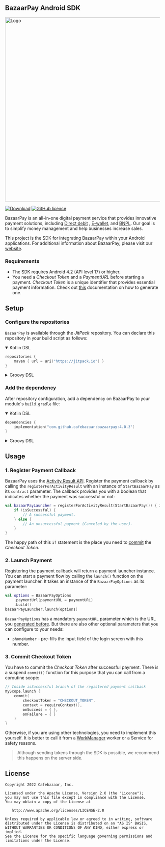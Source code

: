 ## BazaarPay Android SDK

<img width="600" alt="Logo" src="https://bazaar-pay.ir/wp-content/uploads/2022/12/01.svg">

[![Download](https://img.shields.io/jitpack/version/com.github.cafebazaar/bazaarpay)](https://jitpack.io/#cafebazaar/bazaarpay)
[![GitHub licence](https://img.shields.io/github/license/cafebazaar/BazaarPay)](https://www.apache.org/licenses/LICENSE-2.0)

BazaarPay is an all-in-one digital payment service that provides innovative payment solutions,
including [Direct debit](https://en.wikipedia.org/wiki/Direct_debit)
, [E-wallet](https://en.wikipedia.org/wiki/Digital_wallet),
and [BNPL](https://en.wikipedia.org/wiki/Buy_now,_pay_later). Our goal is to simplify money
management and help businesses increase sales.

This project is the SDK for integrating BazaarPay within your Android applications. For additional
information about BazaarPay, please visit our [website](https://bazaarpay.ir/).

### Requirements

- The SDK requires Android 4.2 (API level 17) or higher.
- You need a *Checkout Token* and a *PaymentURL* before starting a payment. *Checkout Token* is a unique identifier that provides
  essential payment information. Check out [this]() documentation on how to generate one.

## Setup

### Configure the repositories

`BazaarPay` is available through the *JitPack* repository. You can declare this repository in your
build script as follows:

<details open>
<summary>Kotlin DSL</summary>

```kotlin
repositories {
    maven { url = uri("https://jitpack.io") }
}
```

</details>

<details>
<summary>Groovy DSL</summary>

```groovy
repositories {
    maven { url 'https://jitpack.io' }
}
```

</details>

### Add the dependency

After repository configuration, add a dependency on BazaarPay to your module's `build.gradle`
file:

<details open>
<summary>Kotlin DSL</summary>

```kotlin
dependencies {
    implementation("com.github.cafebazaar:bazaarpay:4.0.3")
}
```

</details>

<details>
<summary>Groovy DSL</summary>

```groovy
dependencies {
    implementation 'com.github.cafebazaar:bazaarpay:4.0.3'
}
```

</details>

## Usage

### 1. Register Payment Callback

BazaarPay uses
the [Activity Result API](https://developer.android.com/training/basics/intents/result). Register
the payment callback by calling the `registerForActivityResult` with an instance
of `StartBazaarPay` as its `contract` parameter. The callback provides you with a boolean that
indicates whether the payment was successful or not:

```kotlin
val bazaarPayLauncher = registerForActivityResult(StartBazaarPay()) { isSuccessful ->
    if (isSuccessful) {
        // A successful payment.
    } else {
        // An unsuccessful payment (Canceled by the user).
    }
}
```

The happy path of this `if` statement is the place you need to [commit](#3-commit-checkout-token)
the *Checkout Token*.

### 2. Launch Payment

Registering the payment callback will return a payment launcher instance. You can start a payment
flow by calling the `launch()` function on the payment launcher. It takes an instance of
the `BazaarPayOptions` as its parameter:

```kotlin
val options = BazaarPayOptions
    .paymentUrl(paymentURL = paymentURL)
    .build()
bazaarPayLauncher.launch(options)
```

`BazaarPayOptions` has a mandatory `paymentURL` parameter which is the URL
you [generated before](#requirements). But there are also other optional parameters that you can
configure to your needs:

* `phoneNumber` - pre-fills the input field of the login screen with this number.

### 3. Commit Checkout Token

You have to commit the *Checkout Token* after successful payment. There is a suspend `commit()`
function for this purpose that you can call from a coroutine scope:

```kotlin
// Inside isSuccessful branch of the registered payment callback
myScope.launch {
    commit(
        checkoutToken = "CHECKOUT_TOKEN",
        context = requireContext(),
        onSuccess = { },
        onFailure = { }
    )
}
```

Otherwise, if you are using other technologies, you need to implement this yourself. It is better to
call it from a [WorkManager](https://developer.android.com/topic/libraries/architecture/workmanager)
worker or a Service for safety reasons.

> Although sending tokens through the SDK is possible, we recommend this happens on the server
> side.

License
--------

    Copyright 2022 Cafebazaar, Inc.

    Licensed under the Apache License, Version 2.0 (the "License");
    you may not use this file except in compliance with the License.
    You may obtain a copy of the License at

       http://www.apache.org/licenses/LICENSE-2.0

    Unless required by applicable law or agreed to in writing, software
    distributed under the License is distributed on an "AS IS" BASIS,
    WITHOUT WARRANTIES OR CONDITIONS OF ANY KIND, either express or implied.
    See the License for the specific language governing permissions and
    limitations under the License.

